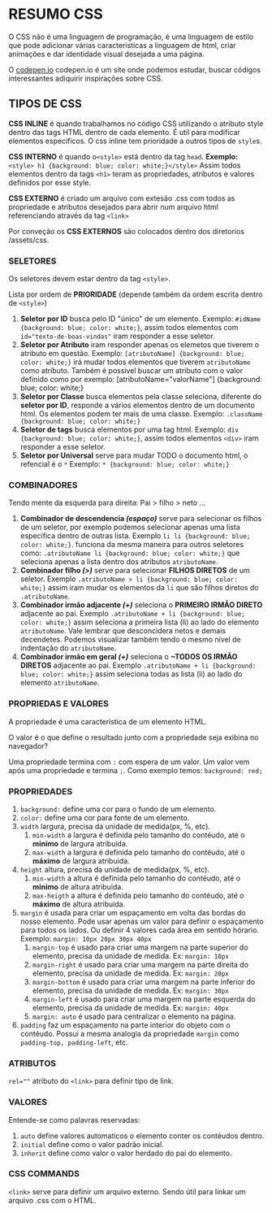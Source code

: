 # RESUMO CSS

O CSS não é uma linguagem de programação, é uma linguagem de estilo que pode adicionar várias caracteristicas a linguagem de html, criar animações e dar identidade visual desejada a uma página.

O [codepen.io](https://codepen.io) codepen.io é um site onde podemos estudar, buscar códigos interessantes adiquirir inspirações sobre CSS.

## TIPOS DE CSS

**CSS INLINE** é quando trabalhamos no código CSS utilizando o atributo style dentro das tags HTML dentro de cada elemento. É util para modificar elementos especificos. O css inline tem prioridade a outros tipos de `style`s.

**CSS INTERNO** é quando o`<style>` está dentro da tag `head`. **Exemplo:** `<style> h1 {background: blue; color: white;}</style>` Assim todos elementos dentro da tags `<h1>` teram as propriedades, atributos e valores definidos por esse style.

**CSS EXTERNO** é criado um arquivo com extesão .css com todos as propriedade e atributos desejados para abrir num arquivo html referenciando através da tag `<link>`

Por conveção os **CSS EXTERNOS** são colocados dentro dos diretorios /assets/css.

### SELETORES

Os seletores devem estar dentro da tag `<style>`.

Lista por ordem de **PRIORIDADE** (depende também da ordem escrita dentro de `<style>`)

1. **Seletor por ID** busca pelo ID "único" de um elemento. Exemplo: `#idName {background: blue; color: white;}`, assim todos elementos com `id="texto-de-boas-vindas"` iram responder a esse seletor.
1. **Seletor por Atributo** iram responder apenas os elemetos que tiverem o atributo em questão. Exemplo: `[atributoName] {background: blue; color: white;}` irá mudar todos elementos que tiverem `atributoName` como atributo. Também é possivel buscar um atributo com o valor definido como por exemplo: [atributoName="valorName"] {background: blue; color: white;}
1. **Seletor por Classe** busca elementos pela classe seleciona, diferente do **seletor por ID**, responde a vários elementos dentro de um documento html. Os elementos podem ter mais de uma classe. Exemplo: `.className {background: blue; color: white;}`
1. **Seletor de tags** busca elementos por uma tag html. Exemplo: `div {background: blue; color: white;}`, assim todos elementos `<div>` iram responder a esse seletor.
1. **Seletor por Universal** serve para mudar TODO o documento html, o refencial é o `*` Exemplo: `* {background: blue; color: white;}`

### COMBINADORES

Tendo mente da esquerda para direita: Pai > filho > neto ...

1. **Combinador de descendencia *(espaço)*** serve para selecionar os filhos de um seletor, por exemplo podemos selecionar apenas uma lista especifica dentro de outras lista. Exemplo `li li {background: blue; color: white;}`. funciona da mesma maneira para outros seletores como: `.atributoName li {background: blue; color: white;}` que seleciona apenas a lista dentro dos atributos `atributoName`.
1. **Combinador filho *(>)*** serve para selecionar **FILHOS DIRETOS** de um seletor. Exemplo `.atributoName > li {background: blue; color: white;}` assim iram mudar os elementos da `li` que são filhos diretos do `.atributoName`.
1. **Combinador irmão adjacente *(+)*** seleciona o **PRIMEIRO IRMÃO DIRETO** adjacente ao pai. Exemplo `.atributoName + li {background: blue; color: white;}` assim seleciona a primeira lista (li) ao lado do elemento `atributoName`. Vale lembrar que desconcidera netos e demais decendetes. Podemos visualizar também tendo o mesmo nível de indentação do `atributoName`.
1. **Combinador irmão em geral *(+)*** seleciona o **~TODOS OS IRMÃO DIRETOS** adjacente ao pai. Exemplo `.atributoName + li {background: blue; color: white;}` assim seleciona todas as lista (li) ao lado do elemento `atributoName`.

### PROPRIEDAS E VALORES

A propriedade é uma caracteristica de um elemento HTML.

O valor é o que define o resultado junto com a propriedade seja exibina no navegador?

Uma propriedade termina com `:` com espera de um valor.
Um valor vem após uma propriedade e termina `;`. Como exemplo temos: `background: red;`

### PROPRIEDADES

1. `background:` define uma cor para o fundo de um elemento.
1. `color:` define uma cor para fonte de um elemento.
1. `width` largura, precisa da unidade de medida(px, %, etc).
    1. `min-width` a largura é definida pelo tamanho do contéudo, até o **minimo** de largura atribuida.
    1. `max-width` a largura é definida pelo tamanho do contéudo, até o **máximo** de largura atribuida.
1. `height` altura, precisa da unidade de medida(px, %, etc).
    1. `min-width` a altura é definida pelo tamanho do contéudo, até o **minimo** de altura atribuida.
    1. `max-heigth` a altura é definida pelo tamanho do contéudo, até o **máximo** de altura atribuida.
1.  `margin` é usada para criar um espaçamento em volta das bordas do nosso elemento. Pode usar apenas um valor para definir o espaçamento para todos os lados. Ou definir 4 valores cada área em sentido hórario. Exemplo: `margin: 10px 20px 30px 40px`
    1. `margin-top` é usado para criar uma margem na parte superior do elemento, precisa da unidade de medida. Ex: `margin: 10px`
    1. `margin-right` é usado para criar uma margem na parte direita do elemento, precisa da unidade de medida. Ex: `margin: 20px`
    1. `margin-bottom` é usado para criar uma margem na parte inferior do elemento, precisa da unidade de medida. Ex: `margin: 30px`
    1. `margin-left` é usado para criar uma margem na parte esquerda do elemento, precisa da unidade de medida. Ex: `margin: 40px`
    1. `margin: auto` é usado para centralizar o elemento na página.
1. `padding` faz um espaçamento na parte interior do objeto com o contéudo. Possui a mesma analogia da propriedade `margin` como `padding-top, padding-left`, etc.

### ATRIBUTOS

`rel=""` atributo do `<link>` para definir tipo de link.

### VALORES

Entende-se como palavras reservadas:

1. `auto` define valores automaticos o elemento conter os contéudos dentro.
1. `initial` define como o valor padrão inicial.
1. `inherit` define como valor o valor herdado do pai do elemento.

### CSS COMMANDS

`<link>` serve para definir um arquivo externo. Sendo útil para linkar um arquivo .css com o HTML.
